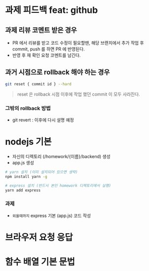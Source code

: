 # 과제 피드백 feat: github
## 과제 리뷰 코멘트 받은 경우
- PR 에서 리뷰를 받고 코드 수정이 필요할땐, 해당 브랜치에서 추가 작업 후 commit, push 를 하면 PR 에 반영된다.
- 반영 후 재 확인 요청 코멘트를 남긴다.
## 과거 시점으로 rollback 해야 하는 경우
```bash
git reset { commit id } --hard
```
> reset 은 rollback 시점 이후에 작업 했던 commit 이 모두 사라진다.

### 그밖의 rollback 방법
- git revert : 이후에 다시 설명 예정

# nodejs 기본
- 자신의 디렉토리 (/homework/{이름}/backend) 생성
- app.js 생성
```bash
# yarn 설치 (이미 설치되어 있으면 생략)
npm install yarn -g

# express 설치 (반드시 본인 homework 디렉토리에서 실행)
yarn add express
```
### 과제
- `외울때까지` express 기본 (app.js) 코드 작성

# 브라우저 요청 응답

# 함수 배열 기본 문법